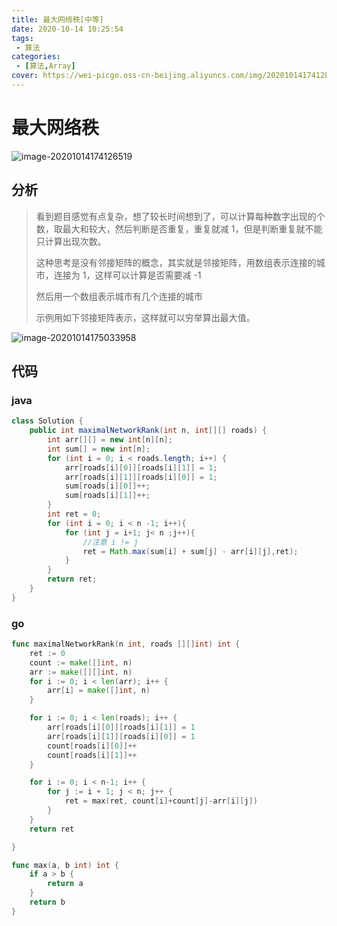 ```yaml
---
title: 最大网络秩[中等]
date: 2020-10-14 10:25:54
tags: 
 - 算法
categories: 
 - [算法,Array]
cover: https://wei-picgo.oss-cn-beijing.aliyuncs.com/img/20201014174128.png
---
```


# 最大网络秩

![image-20201014174126519](https://wei-picgo.oss-cn-beijing.aliyuncs.com/img/20201014174128.png)

## 分析

> 看到题目感觉有点复杂，想了较长时间想到了，可以计算每种数字出现的个数，取最大和较大，然后判断是否重复，重复就减 1，但是判断重复就不能只计算出现次数。
>
> 这种思考是没有邻接矩阵的概念，其实就是邻接矩阵，用数组表示连接的城市，连接为 1，这样可以计算是否需要减 -1
>
> 然后用一个数组表示城市有几个连接的城市
>
> 示例用如下邻接矩阵表示，这样就可以穷举算出最大值。

![image-20201014175033958](https://wei-picgo.oss-cn-beijing.aliyuncs.com/img/20201014175035.png)

## 代码

### java

```java
class Solution {
    public int maximalNetworkRank(int n, int[][] roads) {
        int arr[][] = new int[n][n];
        int sum[] = new int[n];
        for (int i = 0; i < roads.length; i++) {
            arr[roads[i][0]][roads[i][1]] = 1;
            arr[roads[i][1]][roads[i][0]] = 1;
            sum[roads[i][0]]++;
            sum[roads[i][1]]++;
        }
        int ret = 0;
        for (int i = 0; i < n -1; i++){
            for (int j = i+1; j< n ;j++){
                //注意 i != j
                ret = Math.max(sum[i] + sum[j] - arr[i][j],ret);
            }
        }
        return ret;
    }
}
```

### go

```go
func maximalNetworkRank(n int, roads [][]int) int {
	ret := 0
	count := make([]int, n)
	arr := make([][]int, n)
	for i := 0; i < len(arr); i++ {
		arr[i] = make([]int, n)
	}

	for i := 0; i < len(roads); i++ {
		arr[roads[i][0]][roads[i][1]] = 1
		arr[roads[i][1]][roads[i][0]] = 1
		count[roads[i][0]]++
		count[roads[i][1]]++
	}

	for i := 0; i < n-1; i++ {
		for j := i + 1; j < n; j++ {
			ret = max(ret, count[i]+count[j]-arr[i][j])
		}
	}
	return ret

}

func max(a, b int) int {
	if a > b {
		return a
	}
	return b
}
```

